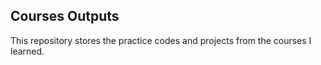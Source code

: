 ## Courses Outputs

This repository stores the practice codes and projects from the courses I learned.
